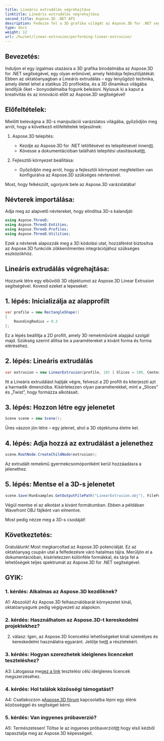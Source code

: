 ```yaml
---
title: Lineáris extrudálás végrehajtása
linktitle: Lineáris extrudálás végrehajtása
second_title: Aspose.3D .NET API
description: Fedezze fel a 3D grafika világát az Aspose.3D for .NET segítségével. Lineáris extrudálás végrehajtása ebben a lépésről lépésre.
type: docs
weight: 12
url: /hu/net/linear-extrusion/performing-linear-extrusion/
---
```

## Bevezetés:

Induljon el egy izgalmas utazásra a 3D grafika birodalmába az Aspose.3D for .NET segítségével, egy olyan erőművel, amely feldobja fejlesztőjátékát. Ebben az oktatóanyagban a Lineáris extrudálás – egy lenyűgöző technika, amely életet lehel a statikus 2D profilokba, és a 3D dinamikus világába lendítjük őket – bonyodalmaiba fogunk beleásni. Nyissuk ki a kaput a kreativitás és az innováció előtt az Aspose.3D segítségével!

## Előfeltételek:

Mielőtt belevágna a 3D-s manipuláció varázslatos világába, győződjön meg arról, hogy a következő előfeltételek teljesülnek:

1. Aspose.3D telepítés:
   -  Kezdje az Aspose.3D for .NET letöltésével és telepítésével innen[itt](https://releases.aspose.com/3d/net/).
   -  Kövesse a dokumentációban található telepítési utasításokat[itt](https://reference.aspose.com/3d/net/).

2. Fejlesztői környezet beállítása:
   - Győződjön meg arról, hogy a fejlesztői környezet megfelelően van konfigurálva az Aspose.3D szükséges névtereivel.

Most, hogy felkészült, ugorjunk bele az Aspose.3D varázslatába!

## Névterek importálása:

Adja meg az alapvető névtereket, hogy elindítsa 3D-s kalandját:

```csharp
using Aspose.ThreeD;
using Aspose.ThreeD.Entities;
using Aspose.ThreeD.Profiles;
using Aspose.ThreeD.Utilities;
```

Ezek a névterek alapozzák meg a 3D kódolási utat, hozzáférést biztosítva az Aspose.3D funkciók zökkenőmentes integrációjához szükséges eszközökhöz.

## Lineáris extrudálás végrehajtása:

Hozzunk létre egy elbűvölő 3D objektumot az Aspose.3D Linear Extrusion segítségével. Kovesd ezeket a lepeseket:

## 1. lépés: Inicializálja az alapprofilt
```csharp
var profile = new RectangleShape()
{
    RoundingRadius = 0.3
};
```

Ez a lépés beállítja a 2D profilt, amely 3D remekművünk alapjául szolgál majd. Szükség szerint állítsa be a paramétereket a kívánt forma és forma eléréséhez.

## 2. lépés: Lineáris extrudálás
```csharp
var extrusion = new LinearExtrusion(profile, 10) { Slices = 100, Center = true, Twist = 360, TwistOffset = new Vector3(10, 0, 0) };
```

Itt a Lineáris extrudálást hajtják végre, felveszi a 2D profilt és kiterjeszti azt a harmadik dimenzióba. Kísérletezzen olyan paraméterekkel, mint a „Slices” és „Twist”, hogy formázza alkotásait.

## 3. lépés: Hozzon létre egy jelenetet
```csharp
Scene scene = new Scene();
```

Üres vászon jön létre – egy jelenet, ahol a 3D objektuma életre kel.

## 4. lépés: Adja hozzá az extrudálást a jelenethez
```csharp
scene.RootNode.CreateChildNode(extrusion);
```

Az extrudált remekmű gyermekcsomópontként kerül hozzáadásra a jelenethez.

## 5. lépés: Mentse el a 3D-s jelenetet
```csharp
scene.Save(RunExamples.GetOutputFilePath("LinearExtrusion.obj"), FileFormat.WavefrontOBJ);
```

Végül mentse el az alkotást a kívánt formátumban. Ebben a példában Wavefront OBJ fájlként van elmentve.

Most pedig nézze meg a 3D-s csodáját!

## Következtetés:

Gratulálunk! Most megkarcoltad az Aspose.3D potenciálját. Ez az oktatóanyag csupán utal a felfedezésre váró hatalmas tájra. Merüljön el a dokumentációban, kísérletezzen különféle formákkal, és tárja fel a lehetőségek teljes spektrumát az Aspose.3D for .NET segítségével.

## GYIK:

### 1. kérdés: Alkalmas az Aspose.3D kezdőknek?

A1: Abszolút! Az Aspose.3D felhasználóbarát környezetet kínál, oktatóanyagunk pedig végigvezeti az alapokon.

### 2. kérdés: Használhatom az Aspose.3D-t kereskedelmi projektekhez?

 2. válasz: Igen, az Aspose.3D licencelési lehetőségeket kínál személyes és kereskedelmi használatra egyaránt. Jelölje be[itt](https://purchase.aspose.com/buy) a részletekért.

### 3. kérdés: Hogyan szerezhetek ideiglenes licenceket teszteléshez?

 A3: Látogassa meg[ez a link](https://purchase.aspose.com/temporary-license/) tesztelési célú ideiglenes licencek megszerzéséhez.

### 4. kérdés: Hol találok közösségi támogatást?

 A4: Csatlakozzon a[Aspose.3D fórum](https://forum.aspose.com/c/3d/18) kapcsolatba lépni egy élénk közösséggel és segítséget kérni.

### 5. kérdés: Van ingyenes próbaverzió?

 A5: Természetesen! Töltse le az ingyenes próbaverziót[itt](https://releases.aspose.com/) hogy első kézből tapasztalja meg az Aspose.3D képességeit.